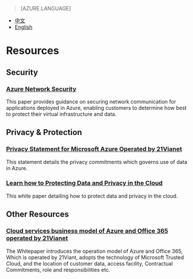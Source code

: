 <properties
	pageTitle="Resources - Microsoft Azure"
    description=""
    services=""
    documentationCenter=""
    authors=""
    manager=""
    editor=""
    tags=""/>

> [AZURE.LANGUAGE]
- [中文](/support/trust-center/resources/)
- [English](/support/trust-center/resources-en/)

# Resources

 <tags ms.service="trust-center-en" ms.date="" wacn.date="" wacn.lang="en"/>

## Security
### [Azure Network Security](https://wacnstorage.blob.core.chinacloudapi.cn/marketing-resource/documents/AzureNetworkSecurity_v3_Feb2015_CN_20151214.pdf)

This paper provides guidance on securing network communication for applications deployed in Azure, enabling customers to determine how best to protect their virtual infrastructure and data.

## Privacy & Protection
### [Privacy Statement for Microsoft Azure Operated by 21Vianet](/support/legal/privacy-statement/)

This statement details the privacy commitments which governs use of data in Azure.

### [Learn how to Protecting Data and Privacy in the Cloud](https://wacnstorage.blob.core.chinacloudapi.cn/marketing-resource/documents/Protecting_Data_and_Privacy_in_the_Cloud_CN_final20160125.pdf)

This white paper detailing how to protect data and privacy in the cloud.

## Other Resources
### [Cloud services business model of Azure and Office 365 operated by 21Vianet](https://wacnppe.blob.core.chinacloudapi.cn/marketing-resource/documents/Windows_Azure_and_Office_365_cloud_services_business_model_operated_by_21Vianet12.pdf)

The Whitepaper introduces the operation model of Azure and Office 365, Which is operated by 21Viant, adopts the technology of Microsoft Trusted Cloud, and the location of customer data, access facility, Contractual Commitments, role and responsibilities etc.

